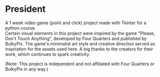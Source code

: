 # President
A 1 week video game (point and click) project made with Tkinter for a python course. <br /> 
Certain visual elements in this project were inspired by the game "Please, Don't Touch Anything", developed by Four Quarters and published by BulkyPix. The game's minimalist art style and creative direction served as inspiration for the assets used here.
A big thanks to the creators for their work, which continues to spark creativity.

(Note: This project is independent and not affiliated with Four Quarters or BulkyPix in any way.)

